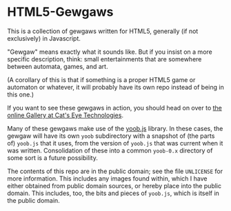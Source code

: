 HTML5-Gewgaws
=============

This is a collection of gewgaws written for HTML5, generally (if not
exclusively) in Javascript.

"Gewgaw" means exactly what it sounds like.  But if you insist on a more
specific description, think: small entertainments that are somewhere
between automata, games, and art.

(A corollary of this is that if something is a proper HTML5 game or automaton
or whatever, it will probably have its own repo instead of being in this one.)

If you want to see these gewgaws in action, you should head on over to
[the online Gallery at Cat's Eye Technologies](http://catseye.tc/node/Online_Installation).

Many of these gewgaws make use of the [yoob.js](http://catseye.tc/node/yoob.js)
library.  In these cases, the gewgaw will have its own `yoob` subdirectory with
a snapshot of (the parts of) `yoob.js` that it uses, from the version of
`yoob.js` that was current when it was written.  Consolidation of these into a
common `yoob-0.x` directory of some sort is a future possibility.

The contents of this repo are in the public domain; see the file `UNLICENSE`
for more information.  This includes any images found within, which I have
either obtained from public domain sources, or hereby place into the public
domain.  This includes, too, the bits and pieces of `yoob.js`, which is
itself in the public domain.
